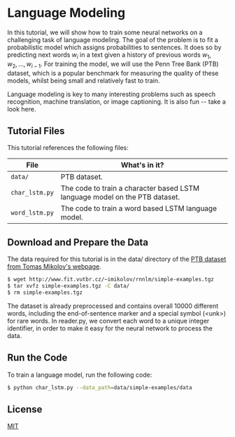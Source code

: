 # Language Modeling

In this tutorial, we will show how to train some neural networks on a challenging task of language modeling. The goal of the problem is to fit a probabilistic model which assigns probabilities to sentences. It does so by predicting next words $w_i$ in a text given a history of previous words $w_1,w_2,\ldots,w_{i-1}$. For training the model, we will use the Penn Tree Bank (PTB) dataset, which is a popular benchmark for measuring the quality of these models, whilst being small and relatively fast to train.

Language modeling is key to many interesting problems such as speech recognition, machine translation, or image captioning. It is also fun -- take a look here.


## Tutorial Files

This tutorial references the following files:

File         | What's in it?
------------ | -------------
`data/`       | PTB dataset.
`char_lstm.py` | The code to train a character based LSTM language model on the PTB dataset.
`word_lstm.py` | The code to train a word based LSTM language model.

## Download and Prepare the Data

The data required for this tutorial is in the data/ directory of the [PTB dataset from Tomas Mikolov's webpage](http://www.fit.vutbr.cz/~imikolov/rnnlm/simple-examples.tgz).

```bash
$ wget http://www.fit.vutbr.cz/~imikolov/rnnlm/simple-examples.tgz
$ tar xvfz simple-examples.tgz -C data/
$ rm simple-examples.tgz
```

The dataset is already preprocessed and contains overall 10000 different words, including the end-of-sentence marker and a special symbol (\<unk\>) for rare words. In reader.py, we convert each word to a unique integer identifier, in order to make it easy for the neural network to process the data.

## Run the Code

To train a language model, run the following code:

```bash
$ python char_lstm.py --data_path=data/simple-examples/data
```

## License

[MIT](https://github.com/Hironsan/tensorflow-nlp-examples/blob/master/LICENSE)